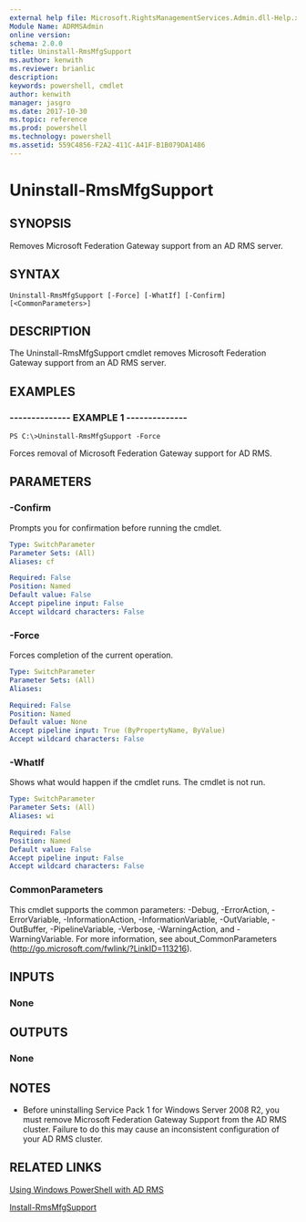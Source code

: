 ```yaml
---
external help file: Microsoft.RightsManagementServices.Admin.dll-Help.xml
Module Name: ADRMSAdmin
online version: 
schema: 2.0.0
title: Uninstall-RmsMfgSupport
ms.author: kenwith
ms.reviewer: brianlic
description: 
keywords: powershell, cmdlet
author: kenwith
manager: jasgro
ms.date: 2017-10-30
ms.topic: reference
ms.prod: powershell
ms.technology: powershell
ms.assetid: 559C4856-F2A2-411C-A41F-B1B079DA1486
---
```


# Uninstall-RmsMfgSupport

## SYNOPSIS
Removes Microsoft Federation Gateway support from an AD RMS server.

## SYNTAX

```
Uninstall-RmsMfgSupport [-Force] [-WhatIf] [-Confirm] [<CommonParameters>]
```

## DESCRIPTION
The Uninstall-RmsMfgSupport cmdlet removes Microsoft Federation Gateway support from an AD RMS server.

## EXAMPLES

### --------------  EXAMPLE 1 --------------
```
PS C:\>Uninstall-RmsMfgSupport -Force
```

Forces removal of Microsoft Federation Gateway support for AD RMS.

## PARAMETERS

### -Confirm
Prompts you for confirmation before running the cmdlet.

```yaml
Type: SwitchParameter
Parameter Sets: (All)
Aliases: cf

Required: False
Position: Named
Default value: False
Accept pipeline input: False
Accept wildcard characters: False
```

### -Force
Forces completion of the current operation.

```yaml
Type: SwitchParameter
Parameter Sets: (All)
Aliases: 

Required: False
Position: Named
Default value: None
Accept pipeline input: True (ByPropertyName, ByValue)
Accept wildcard characters: False
```

### -WhatIf
Shows what would happen if the cmdlet runs.
The cmdlet is not run.

```yaml
Type: SwitchParameter
Parameter Sets: (All)
Aliases: wi

Required: False
Position: Named
Default value: False
Accept pipeline input: False
Accept wildcard characters: False
```

### CommonParameters
This cmdlet supports the common parameters: -Debug, -ErrorAction, -ErrorVariable, -InformationAction, -InformationVariable, -OutVariable, -OutBuffer, -PipelineVariable, -Verbose, -WarningAction, and -WarningVariable. For more information, see about_CommonParameters (http://go.microsoft.com/fwlink/?LinkID=113216).

## INPUTS

### None

## OUTPUTS

### None

## NOTES
* Before uninstalling Service Pack 1 for Windows Server 2008 R2, you must remove Microsoft Federation Gateway Support from the AD RMS cluster. Failure to do this may cause an inconsistent configuration of your AD RMS cluster.

## RELATED LINKS

[Using Windows PowerShell with AD RMS](http://go.microsoft.com/fwlink/?LinkId=136806)

[Install-RmsMfgSupport](./Install-RmsMfgSupport.md)
